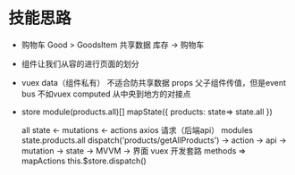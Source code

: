 #  技能思路

- 购物车
Good > GoodsItem
共享数据 库存 -> 购物车
- 组件让我们从容的进行页面的划分
- vuex data（组件私有） 不适合防共享数据
  props 父子组件传值，但是event bus 不如vuex
  computed 从中央到地方的对接点
- 
  store  module(products.all)[]
  mapState({ products: state=> state.all })

  all   state  <- mutations  <- actions axios 请求（后端api）
  modules state.products.all
  dispatch('products/getAllProducts')  -> action -> api -> mutation -> state -> MVVM -> 界面 vuex 开发套路
  methods => mapActions
  this.$store.dispatch()